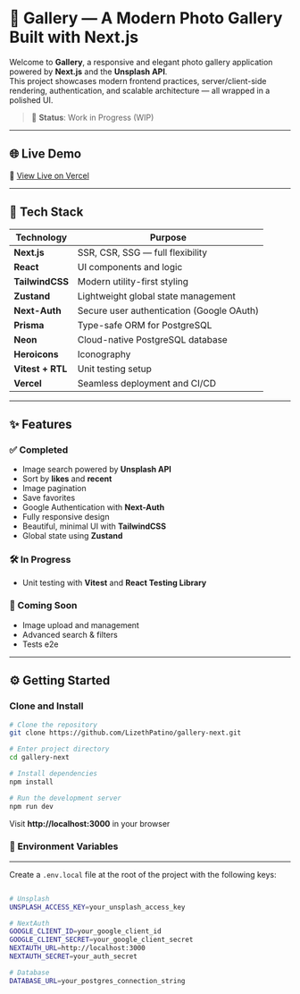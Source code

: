 # 📸 Gallery — A Modern Photo Gallery Built with Next.js

Welcome to **Gallery**, a responsive and elegant photo gallery application powered by **Next.js** and the **Unsplash API**.  
This project showcases modern frontend practices, server/client-side rendering, authentication, and scalable architecture — all wrapped in a polished UI.

> 🚧 **Status**: Work in Progress (WIP)

---

## 🌐 Live Demo

🔗 [View Live on Vercel](https://gallery-next-ecru.vercel.app)

---

## 🚀 Tech Stack

| Technology       | Purpose                           |
|------------------|-----------------------------------|
| **Next.js**       | SSR, CSR, SSG — full flexibility  |
| **React**         | UI components and logic           |
| **TailwindCSS**   | Modern utility-first styling      |
| **Zustand**       | Lightweight global state management |
| **Next-Auth**     | Secure user authentication (Google OAuth) |
| **Prisma**        | Type-safe ORM for PostgreSQL      |
| **Neon**          | Cloud-native PostgreSQL database  |
| **Heroicons**     | Iconography                       |
| **Vitest + RTL**  | Unit testing setup                |
| **Vercel**        | Seamless deployment and CI/CD     |

---

## ✨ Features

### ✅ Completed
- Image search powered by **Unsplash API**
- Sort by **likes** and **recent**
- Image pagination
- Save favorites
- Google Authentication with **Next-Auth**
- Fully responsive design
- Beautiful, minimal UI with **TailwindCSS**
- Global state using **Zustand**

### 🛠 In Progress
- Unit testing with **Vitest** and **React Testing Library**

### 🔮 Coming Soon
- Image upload and management
- Advanced search & filters
- Tests e2e
---

## ⚙️ Getting Started

### Clone and Install

```bash
# Clone the repository
git clone https://github.com/LizethPatino/gallery-next.git

# Enter project directory
cd gallery-next

# Install dependencies
npm install

# Run the development server
npm run dev

```

Visit **http://localhost:3000** in your browser


### 🔐 Environment Variables

---

Create a `.env.local` file at the root of the project with the following keys:

```bash

# Unsplash
UNSPLASH_ACCESS_KEY=your_unsplash_access_key

# NextAuth
GOOGLE_CLIENT_ID=your_google_client_id
GOOGLE_CLIENT_SECRET=your_google_client_secret
NEXTAUTH_URL=http://localhost:3000
NEXTAUTH_SECRET=your_auth_secret

# Database
DATABASE_URL=your_postgres_connection_string

```
